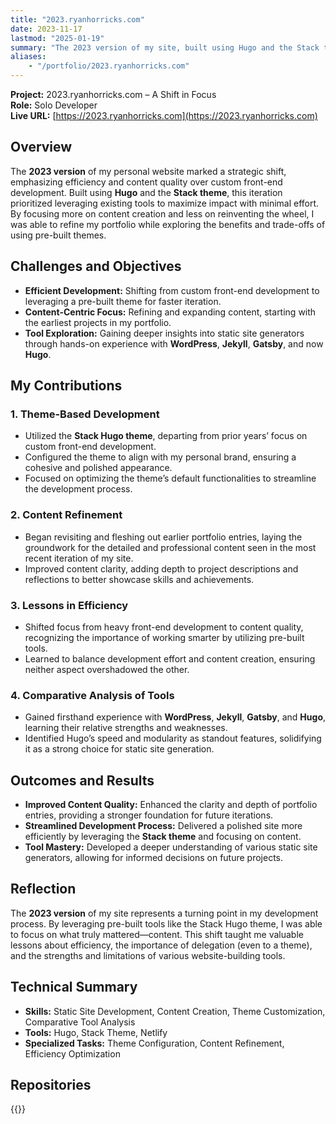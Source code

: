 ```yaml
---
title: "2023.ryanhorricks.com"
date: 2023-11-17
lastmod: "2025-01-19"
summary: "The 2023 version of my site, built using Hugo and the Stack theme, marked a shift toward efficiency and content quality. By prioritizing pre-built tools over custom front-end development, I refined my portfolio and gained valuable insights into static site generators."
aliases:
    - "/portfolio/2023.ryanhorricks.com"
---
```

**Project:** 2023.ryanhorricks.com – A Shift in Focus  
**Role:** Solo Developer  
**Live URL:** [https://2023.ryanhorricks.com](https://2023.ryanhorricks.com)  

## Overview
The **2023 version** of my personal website marked a strategic shift, emphasizing efficiency and content 
quality over custom front-end development. Built using **Hugo** and the **Stack theme**, this iteration 
prioritized leveraging existing tools to maximize impact with minimal effort. By focusing more on content 
creation and less on reinventing the wheel, I was able to refine my portfolio while exploring the benefits 
and trade-offs of using pre-built themes.

## Challenges and Objectives
- **Efficient Development:** Shifting from custom front-end development to leveraging a pre-built theme for faster iteration.
- **Content-Centric Focus:** Refining and expanding content, starting with the earliest projects in my portfolio.
- **Tool Exploration:** Gaining deeper insights into static site generators through hands-on experience with **WordPress**, **Jekyll**, **Gatsby**, and now **Hugo**.

## My Contributions
### 1. Theme-Based Development
- Utilized the **Stack Hugo theme**, departing from prior years’ focus on custom front-end development.
- Configured the theme to align with my personal brand, ensuring a cohesive and polished appearance.
- Focused on optimizing the theme’s default functionalities to streamline the development process.

### 2. Content Refinement
- Began revisiting and fleshing out earlier portfolio entries, laying the groundwork for the detailed and professional content seen in the most recent iteration of my site.
- Improved content clarity, adding depth to project descriptions and reflections to better showcase skills and achievements.

### 3. Lessons in Efficiency
- Shifted focus from heavy front-end development to content quality, recognizing the importance of working smarter by utilizing pre-built tools.
- Learned to balance development effort and content creation, ensuring neither aspect overshadowed the other.

### 4. Comparative Analysis of Tools
- Gained firsthand experience with **WordPress**, **Jekyll**, **Gatsby**, and **Hugo**, learning their relative strengths and weaknesses.
- Identified Hugo’s speed and modularity as standout features, solidifying it as a strong choice for static site generation.

## Outcomes and Results
- **Improved Content Quality:** Enhanced the clarity and depth of portfolio entries, providing a stronger foundation for future iterations.
- **Streamlined Development Process:** Delivered a polished site more efficiently by leveraging the **Stack theme** and focusing on content.
- **Tool Mastery:** Developed a deeper understanding of various static site generators, allowing for informed decisions on future projects.

## Reflection
The **2023 version** of my site represents a turning point in my development process. By leveraging pre-built 
tools like the Stack Hugo theme, I was able to focus on what truly mattered—content. This shift taught me 
valuable lessons about efficiency, the importance of delegation (even to a theme), and the strengths and 
limitations of various website-building tools.

## Technical Summary
- **Skills:** Static Site Development, Content Creation, Theme Customization, Comparative Tool Analysis
- **Tools:** Hugo, Stack Theme, Netlify
- **Specialized Tasks:** Theme Configuration, Content Refinement, Efficiency Optimization

## Repositories
{{<github repo="codekane/ryanhorricks2023">}}
